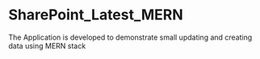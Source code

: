 # SharePoint_Latest_MERN
The Application is developed to demonstrate small updating and creating data using MERN stack
